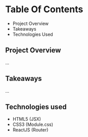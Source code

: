 # Table Of Contents

* Project Overview
* Takeaways
* Technologies Used

## Project Overview

...

## Takeaways

...

## Technologies used

* HTML5 (JSX)
* CSS3 (Module.css)
* ReactJS (Router)
